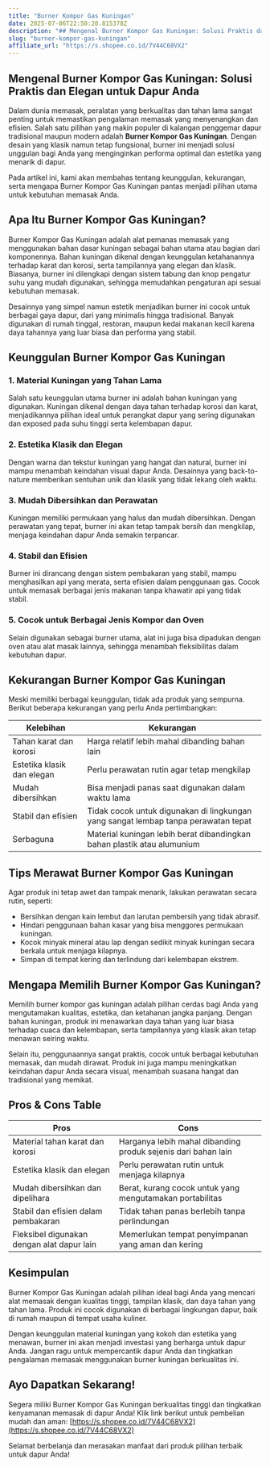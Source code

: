 ```yaml
---
title: "Burner Kompor Gas Kuningan"
date: 2025-07-06T22:50:20.815378Z
description: "## Mengenal Burner Kompor Gas Kuningan: Solusi Praktis dan Elegan untuk Dapur Anda..."
slug: "burner-kompor-gas-kuningan"
affiliate_url: "https://s.shopee.co.id/7V44C68VX2"
---
```

## Mengenal Burner Kompor Gas Kuningan: Solusi Praktis dan Elegan untuk Dapur Anda

Dalam dunia memasak, peralatan yang berkualitas dan tahan lama sangat penting untuk memastikan pengalaman memasak yang menyenangkan dan efisien. Salah satu pilihan yang makin populer di kalangan penggemar dapur tradisional maupun modern adalah **Burner Kompor Gas Kuningan**. Dengan desain yang klasik namun tetap fungsional, burner ini menjadi solusi unggulan bagi Anda yang menginginkan performa optimal dan estetika yang menarik di dapur.

Pada artikel ini, kami akan membahas tentang keunggulan, kekurangan, serta mengapa Burner Kompor Gas Kuningan pantas menjadi pilihan utama untuk kebutuhan memasak Anda.

## Apa Itu Burner Kompor Gas Kuningan?

Burner Kompor Gas Kuningan adalah alat pemanas memasak yang menggunakan bahan dasar kuningan sebagai bahan utama atau bagian dari komponennya. Bahan kuningan dikenal dengan keunggulan ketahanannya terhadap karat dan korosi, serta tampilannya yang elegan dan klasik. Biasanya, burner ini dilengkapi dengan sistem tabung dan knop pengatur suhu yang mudah digunakan, sehingga memudahkan pengaturan api sesuai kebutuhan memasak.

Desainnya yang simpel namun estetik menjadikan burner ini cocok untuk berbagai gaya dapur, dari yang minimalis hingga tradisional. Banyak digunakan di rumah tinggal, restoran, maupun kedai makanan kecil karena daya tahannya yang luar biasa dan performa yang stabil.

## Keunggulan Burner Kompor Gas Kuningan

### 1. Material Kuningan yang Tahan Lama

Salah satu keunggulan utama burner ini adalah bahan kuningan yang digunakan. Kuningan dikenal dengan daya tahan terhadap korosi dan karat, menjadikannya pilihan ideal untuk perangkat dapur yang sering digunakan dan exposed pada suhu tinggi serta kelembapan dapur.

### 2. Estetika Klasik dan Elegan

Dengan warna dan tekstur kuningan yang hangat dan natural, burner ini mampu menambah keindahan visual dapur Anda. Desainnya yang back-to-nature memberikan sentuhan unik dan klasik yang tidak lekang oleh waktu.

### 3. Mudah Dibersihkan dan Perawatan

Kuningan memiliki permukaan yang halus dan mudah dibersihkan. Dengan perawatan yang tepat, burner ini akan tetap tampak bersih dan mengkilap, menjaga keindahan dapur Anda semakin terpancar.

### 4. Stabil dan Efisien

Burner ini dirancang dengan sistem pembakaran yang stabil, mampu menghasilkan api yang merata, serta efisien dalam penggunaan gas. Cocok untuk memasak berbagai jenis makanan tanpa khawatir api yang tidak stabil.

### 5. Cocok untuk Berbagai Jenis Kompor dan Oven

Selain digunakan sebagai burner utama, alat ini juga bisa dipadukan dengan oven atau alat masak lainnya, sehingga menambah fleksibilitas dalam kebutuhan dapur.

## Kekurangan Burner Kompor Gas Kuningan

Meski memiliki berbagai keunggulan, tidak ada produk yang sempurna. Berikut beberapa kekurangan yang perlu Anda pertimbangkan:

| Kelebihan | Kekurangan |
|-------------|-------------|
| Tahan karat dan korosi | Harga relatif lebih mahal dibanding bahan lain |
| Estetika klasik dan elegan | Perlu perawatan rutin agar tetap mengkilap |
| Mudah dibersihkan | Bisa menjadi panas saat digunakan dalam waktu lama |
| Stabil dan efisien | Tidak cocok untuk digunakan di lingkungan yang sangat lembap tanpa perawatan tepat |
| Serbaguna | Material kuningan lebih berat dibandingkan bahan plastik atau alumunium |

## Tips Merawat Burner Kompor Gas Kuningan

Agar produk ini tetap awet dan tampak menarik, lakukan perawatan secara rutin, seperti:

- Bersihkan dengan kain lembut dan larutan pembersih yang tidak abrasif.
- Hindari penggunaan bahan kasar yang bisa menggores permukaan kuningan.
- Kocok minyak mineral atau lap dengan sedikit minyak kuningan secara berkala untuk menjaga kilapnya.
- Simpan di tempat kering dan terlindung dari kelembapan ekstrem.

## Mengapa Memilih Burner Kompor Gas Kuningan?

Memilih burner kompor gas kuningan adalah pilihan cerdas bagi Anda yang mengutamakan kualitas, estetika, dan ketahanan jangka panjang. Dengan bahan kuningan, produk ini menawarkan daya tahan yang luar biasa terhadap cuaca dan kelembapan, serta tampilannya yang klasik akan tetap menawan seiring waktu.

Selain itu, penggunaannya sangat praktis, cocok untuk berbagai kebutuhan memasak, dan mudah dirawat. Produk ini juga mampu meningkatkan keindahan dapur Anda secara visual, menambah suasana hangat dan tradisional yang memikat.

## Pros & Cons Table

| Pros | Cons |
|--------------------------|----------------------------|
| Material tahan karat dan korosi | Harganya lebih mahal dibanding produk sejenis dari bahan lain |
| Estetika klasik dan elegan | Perlu perawatan rutin untuk menjaga kilapnya |
| Mudah dibersihkan dan dipelihara | Berat, kurang cocok untuk yang mengutamakan portabilitas |
| Stabil dan efisien dalam pembakaran | Tidak tahan panas berlebih tanpa perlindungan |
| Fleksibel digunakan dengan alat dapur lain | Memerlukan tempat penyimpanan yang aman dan kering |

## Kesimpulan

Burner Kompor Gas Kuningan adalah pilihan ideal bagi Anda yang mencari alat memasak dengan kualitas tinggi, tampilan klasik, dan daya tahan yang tahan lama. Produk ini cocok digunakan di berbagai lingkungan dapur, baik di rumah maupun di tempat usaha kuliner.

Dengan keunggulan material kuningan yang kokoh dan estetika yang menawan, burner ini akan menjadi investasi yang berharga untuk dapur Anda. Jangan ragu untuk mempercantik dapur Anda dan tingkatkan pengalaman memasak menggunakan burner kuningan berkualitas ini.

## Ayo Dapatkan Sekarang!

Segera miliki Burner Kompor Gas Kuningan berkualitas tinggi dan tingkatkan kenyamanan memasak di dapur Anda! Klik link berikut untuk pembelian mudah dan aman: [https://s.shopee.co.id/7V44C68VX2](https://s.shopee.co.id/7V44C68VX2)

Selamat berbelanja dan merasakan manfaat dari produk pilihan terbaik untuk dapur Anda!